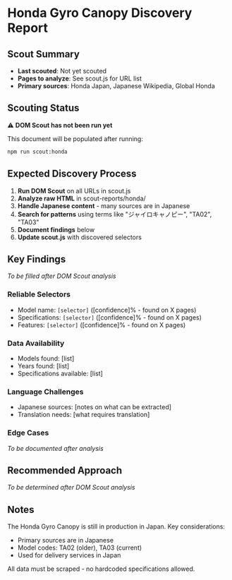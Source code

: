 # Honda Gyro Canopy Discovery Report

## Scout Summary
- **Last scouted**: Not yet scouted
- **Pages to analyze**: See scout.js for URL list
- **Primary sources**: Honda Japan, Japanese Wikipedia, Global Honda

## Scouting Status

⚠️ **DOM Scout has not been run yet**

This document will be populated after running:
```bash
npm run scout:honda
```

## Expected Discovery Process

1. **Run DOM Scout** on all URLs in scout.js
2. **Analyze raw HTML** in scout-reports/honda/
3. **Handle Japanese content** - many sources are in Japanese
4. **Search for patterns** using terms like "ジャイロキャノピー", "TA02", "TA03"
5. **Document findings** below
6. **Update scout.js** with discovered selectors

## Key Findings

*To be filled after DOM Scout analysis*

### Reliable Selectors
- Model name: `[selector]` ([confidence]% - found on X pages)
- Specifications: `[selector]` ([confidence]% - found on X pages)
- Features: `[selector]` ([confidence]% - found on X pages)

### Data Availability
- Models found: [list]
- Years found: [list]
- Specifications available: [list]

### Language Challenges
- Japanese sources: [notes on what can be extracted]
- Translation needs: [what requires translation]

### Edge Cases
*To be documented after analysis*

## Recommended Approach

*To be determined after DOM Scout analysis*

## Notes

The Honda Gyro Canopy is still in production in Japan. Key considerations:
- Primary sources are in Japanese
- Model codes: TA02 (older), TA03 (current)
- Used for delivery services in Japan

All data must be scraped - no hardcoded specifications allowed.